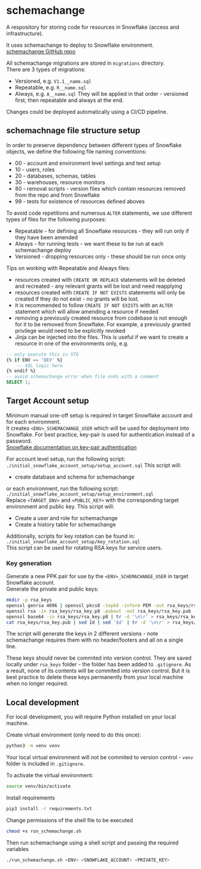 # schemachange
A respository for storing code for resources in Snowflake (access and infrastructure).

It uses schemachange to deploy to Snowflake environment.  
[schemachange GitHub repo](https://github.com/Snowflake-Labs/schemachange)

All schemachange migrations are stored in `migrations` directory.  
There are 3 types of migrations:
- Versioned, e.g. `V1.1__name.sql`
- Repeatable, e.g. `R__name.sql`
- Always, e.g. `A__name.sql`
They will be applied in that order - versioned first, then repeatable and always at the end.

Changes could be deployed automatically using a CI/CD pipeline.

## schemachnage file structure setup

In order to preserve dependency between different types of Snowflake objects, we define the following file naming conventions:
- 00 - account and environment level settings and test setup
- 10 - users, roles
- 20 - databases, schemas, tables
- 30 - warehouses, resource monitors
- 80 - removal scripts - version files which contain resources removed from the repo and from Snowflake
- 99 - tests for existence of resources defined aboves

To avoid code repetitions and numerous `ALTER` statements, we use different types of files for the following purposes:
 - Repeatable - for defining all Snowflake resources - they will run only if they have been amended
 - Always - for running tests - we want these to be run at each schemachange deploy
 - Versioned - dropping resources only - these should be run once only

Tips on working with Repeatable and Always files:
- resources created with `CREATE OR REPLACE` statements will be deleted and recreated - any relevant grants will be lost and need reapplying
- resources created with `CREATE IF NOT EXISTS` statements will only be created if they do not exist - no grants will be lost. 
- it is recommended to follow `CREATE IF NOT EXISTS` with an `ALTER` statement which will allow amending a resource if needed
- removing a previously created resource from codebase is not enough for it to be removed from Snowflake. For example, a previously granted privilege would need to be explicitly revoked
- Jinja can be injected into the files. This is useful if we want to create a resource in one of the environments only, e.g.
```sql
-- only execute this in STG
{% if ENV == 'DEV' %}
    -- SQL logic here
{% endif %}
-- avoid schemachange error when file ends with a comment
SELECT 1;
```

## Target Account setup

Minimum manual one-off setup is required in target Snowflake account and for each environment.  
It creates `<ENV>_SCHEMACHANGE_USER` which will be used for deployment into Snowflake. For best practice, key-pair is used for authentication instead of a password.  
[Snowflake documentation on key-pair authentication](https://docs.snowflake.com/en/user-guide/key-pair-auth)

For account level setup, run the following script:
`./initial_snowflake_account_setup/setup_account.sql`
This script will:
- create database and schema for schemachange

or each environment, run the following script:  
`./initial_snowflake_account_setup/setup_environment.sql`  
Replace `<TARGET_ENV>` and `<PUBLIC_KEY>` with the corresponding target environment and public key.
This script will:
- Create a user and role for schemachange
- Create a history table for schemachange

Additionally, scripts for key rotation can be found in:
`./initial_snowflake_account_setup/key_rotation.sql`  
This script can be used for rotating RSA keys for service users.

### Key generation

Generate a new PPK pair for use by the `<ENV>_SCHEMACHANGE_USER` in target Snowflake account.  
Generate the private and public keys:  
```bash
mkdir -p rsa_keys
openssl genrsa 4096 | openssl pkcs8 -topk8 -inform PEM -out rsa_keys/rsa_key.p8 -nocrypt
openssl rsa -in rsa_keys/rsa_key.p8 -pubout -out rsa_keys/rsa_key.pub
openssl base64 -in rsa_keys/rsa_key.p8 | tr -d '\n\r' > rsa_keys/rsa_key.base64private-key
cat rsa_keys/rsa_key.pub | sed 1d | sed '$d' | tr -d '\n\r' > rsa_keys/rsa_key.snowflake-user-public-key
```
The script will generate the keys in 2 different versions - note schemachange requires them with no header/footers and all on a single line.

These keys should never be commited into version control. They are saved locally under `rsa_keys` folder - the folder has been added to `.gitignore`. As a result, none of its contents will be commited into version control. But it is best practice to delete these keys permanently from your local machine when no longer required.  

## Local development
For local development, you will require Python installed on your local machine.  

Create virtual environment (only need to do this once):
```bash
python3 -m venv venv
```
Your local virtual environment will not be commited to version control - `venv` folder is included in `.gitignore`.

To activate the virtual environment:
```bash
source venv/bin/activate
```
Install requirements
```bash
pip3 install -r requirements.txt
```
Change permissions of the shell file to be executed
```bash
chmod +x run_schemachange.sh
```

Then run schemachange using a shell script and passing the required variables
```bash
./run_schemachange.sh <ENV> <SNOWFLAKE_ACCOUNT> <PRIVATE_KEY>
```